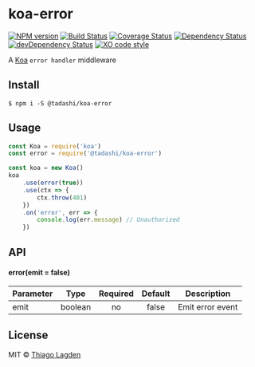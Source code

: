 # koa-error

[![NPM version][npm-img]][npm]
[![Build Status][ci-img]][ci]
[![Coverage Status][coveralls-img]][coveralls]
[![Dependency Status][dep-img]][dep]
[![devDependency Status][devDep-img]][devDep]
[![XO code style][xo-img]][xo]

[npm-img]:       https://img.shields.io/npm/v/@tadashi/koa-error.svg
[npm]:           https://www.npmjs.com/package/@tadashi/koa-error
[ci-img]:        https://travis-ci.org/lagden/koa-error.svg
[ci]:            https://travis-ci.org/lagden/koa-error
[coveralls-img]: https://coveralls.io/repos/github/lagden/koa-error/badge.svg?branch=master
[coveralls]:     https://coveralls.io/github/lagden/koa-error?branch=master
[dep-img]:       https://david-dm.org/lagden/koa-error.svg
[dep]:           https://david-dm.org/lagden/koa-error
[devDep-img]:    https://david-dm.org/lagden/koa-error/dev-status.svg
[devDep]:        https://david-dm.org/lagden/koa-error#info=devDependencies
[xo-img]:        https://img.shields.io/badge/code_style-XO-5ed9c7.svg
[xo]:            https://github.com/sindresorhus/xo


A [Koa](https://github.com/koajs/koa) `error handler` middleware

## Install

```
$ npm i -S @tadashi/koa-error
```


## Usage

```js
const Koa = require('koa')
const error = require('@tadashi/koa-error')

const koa = new Koa()
koa
	.use(error(true))
	.use(ctx => {
		ctx.throw(401)
	})
	.on('error', err => {
		console.log(err.message) // Unauthorized
	})
```


## API

#### error(emit = false)

Parameter   | Type                 | Required    | Default             | Description
----------- | -------------------- | :---------: | :-----------------: | ------------
emit        | boolean              | no          | false               | Emit error event


## License

MIT © [Thiago Lagden](http://lagden.in)
